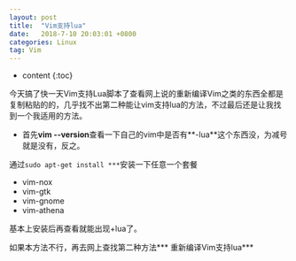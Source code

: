 ```yaml
---
layout: post
title:  "Vim支持lua"
date:   2018-7-10 20:03:01 +0800
categories: Linux
tag: Vim
---
```


* content
{:toc}

今天搞了快一天Vim支持Lua脚本了查看网上说的重新编译Vim之类的东西全都是复制粘贴的的，几乎找不出第二种能让vim支持lua的方法，不过最后还是让我找到一个我适用的方法。

* 首先**vim --version**查看一下自己的vim中是否有**-lua**这个东西没，为减号就是没有，反之。

通过```sudo apt-get install ***```安装一下任意一个套餐

* vim-nox
* vim-gtk
* vim-gnome
* vim-athena

基本上安装后再查看就能出现+lua了。

如果本方法不行，再去网上查找第二种方法*** 重新编译Vim支持lua***
